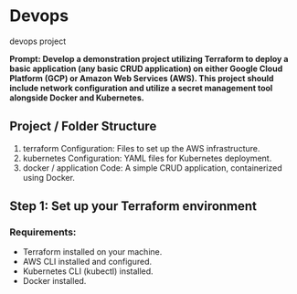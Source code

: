 # Devops
devops project

**Prompt:
Develop a demonstration project utilizing Terraform to deploy a basic application (any basic CRUD application) on either Google Cloud Platform (GCP) or Amazon Web Services (AWS). This project should include network configuration and utilize a secret management tool alongside Docker and Kubernetes.**

## Project / Folder Structure
1. terraform Configuration: Files to set up the AWS infrastructure.
2. kubernetes Configuration: YAML files for Kubernetes deployment.
3. docker / application Code: A simple CRUD application, containerized using Docker.

## Step 1: Set up your Terraform environment

### Requirements:
- Terraform installed on your machine.
- AWS CLI installed and configured.
- Kubernetes CLI (kubectl) installed.
- Docker installed.







